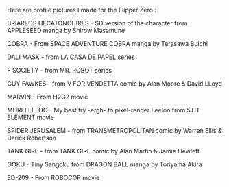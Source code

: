 Here are profile pictures I made for the Flipper Zero :

BRIAREOS HECATONCHIRES - SD version of the character from APPLESEED manga by Shirow Masamune

COBRA - From SPACE ADVENTURE COBRA manga by Terasawa Buichi

DALI MASK - from LA CASA DE PAPEL series

F SOCIETY - from MR. ROBOT series

GUY FAWKES - from V FOR VENDETTA comic by Alan Moore & David LLoyd

MARVIN - From H2G2 movie

MORELEELOO - My best try -ergh- to pixel-render Leeloo from 5TH ELEMENT movie

SPIDER JERUSALEM - from TRANSMETROPOLITAN comic by Warren Ellis & Darick Robertson

TANK GIRL - from TANK GIRL comic by Alan Martin & Jamie Hewlett

GOKU - Tiny Sangoku from DRAGON BALL manga by Toriyama Akira

ED-209 - From ROBOCOP movie
